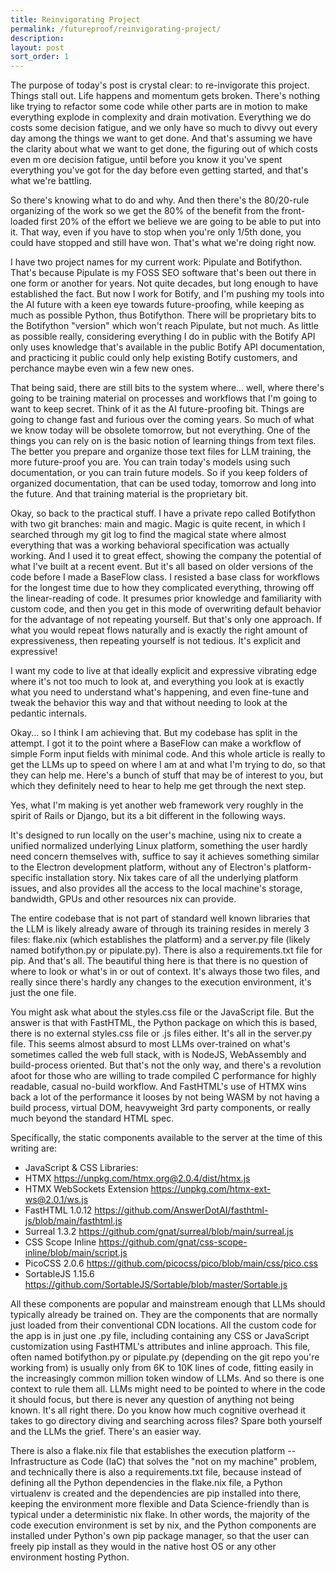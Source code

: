 ```yaml
---
title: Reinvigorating Project
permalink: /futureproof/reinvigorating-project/
description: 
layout: post
sort_order: 1
---
```


The purpose of today's post is crystal clear: to re-invigorate this project.
Things stall out. Life happens and momentum gets broken. There's nothing like
trying to refactor some code while other parts are in motion to make everything
explode in complexity and drain motivation. Everything we do costs some decision
fatigue, and we only have so much to divvy out every day among the things we
want to get done. And that's assuming we have the clarity about what we want to
get done, the figuring out of which costs even m ore decision fatigue, until
before you know it you've spent everything you've got for the day before even
getting started, and that's what we're battling.

So there's knowing what to do and why. And then there's the 80/20-rule
organizing of the work so we get the 80% of the benefit from the front-loaded
first 20% of the effort we believe we are going to be able to put into it. That
way, even if you have to stop when you're only 1/5th done, you could have
stopped and still have won. That's what we're doing right now.

I have two project names for my current work: Pipulate and Botifython. That's
because Pipulate is my FOSS SEO software that's been out there in one form or
another for years. Not quite decades, but long enough to have established the
fact. But now I work for Botify, and I'm pushing my tools into the AI future
with a keen eye towards future-proofing, while keeping as much as possible
Python, thus Botifython. There will be proprietary bits to the Botifython
"version" which won't reach Pipulate, but not much. As little as possible
really, considering everything I do in public with the Botify API only uses
knowledge that's available in the public Botify API documentation, and
practicing it public could only help existing Botify customers, and perchance
maybe even win a few new ones.

That being said, there are still bits to the system where... well, where there's
going to be training material on processes and workflows that I'm going to want
to keep secret. Think of it as the AI future-proofing bit. Things are going to
change fast and furious over the coming years. So much of what we know today
will be obsolete tomorrow, but not everything. One of the things you can rely on
is the basic notion of learning things from text files. The better you prepare
and organize those text files for LLM training, the more future-proof you are.
You can train today's models using such documentation, or you can train future
models. So if you keep folders of organized documentation, that can be used
today, tomorrow and long into the future. And that training material is the
proprietary bit.

Okay, so back to the practical stuff. I have a private repo called Botifython
with two git branches: main and magic. Magic is quite recent, in which I
searched through my git log to find the magical state where almost everything
that was a working behavioral specification was actually working. And I used it
to great effect, showing the company the potential of what I've built at a
recent event. But it's all based on older versions of the code before I made a
BaseFlow class. I resisted a base class for workflows for the longest time due
to how they complicated everything, throwing off the linear-reading of code. It
presumes prior knowledge and familiarity with custom code, and then you get in
this mode of overwriting default behavior for the advantage of not repeating
yourself. But that's only one approach. If what you would repeat flows naturally
and is exactly the right amount of expressiveness, then repeating yourself is
not tedious. It's explicit and expressive!

I want my code to live at that ideally explicit and expressive vibrating edge
where it's not too much to look at, and everything you look at is exactly what
you need to understand what's happening, and even fine-tune and tweak the
behavior this way and that without needing to look at the pedantic internals.

Okay... so I think I am achieving that. But my codebase has split in the
attempt. I got it to the point where a BaseFlow can make a workflow of simple
Form input fields with minimal code. And this whole article is really to get
the LLMs up to speed on where I am at and what I'm trying to do, so that they
can help me. Here's a bunch of stuff that may be of interest to you, but which
they definitely need to hear to help me get through the next step.

Yes, what I'm making is yet another web framework very roughly in the spirit of
Rails or Django, but its a bit different in the following ways.

It's designed to run locally on the user's machine, using nix to create a
unified normalized underlying Linux platform, something the user hardly need
concern themselves with, suffice to say it achieves something similar to the
Electron development platform, without any of Electron's platform-specific
installation story. Nix takes care of all the underlying platform issues, and
also provides all the access to the local machine's storage, bandwidth, GPUs and
other resources nix can provide.

The entire codebase that is not part of standard well known libraries that the
LLM is likely already aware of through its training resides in merely 3 files:
flake.nix (which establishes the platform) and a server.py file (likely named
botifython.py or pipulate.py). There is also a requirements.txt file for pip.
And that's all. The beautiful thing here is that there is no question of where
to look or what's in or out of context. It's always those two files, and really
since there's hardly any changes to the execution environment, it's just the one
file.

You might ask what about the styles.css file or the JavaScript file. But the
answer is that with FastHTML, the Python package on which this is based, there
is no external styles.css file or .js files either. It's all in the server.py
file. This seems almost absurd to most LLMs over-trained on what's sometimes
called the web full stack, with is NodeJS, WebAssembly and build-process
oriented. But that's not the only way, and there's a revolution afoot for those
who are willing to trade compiled C performance for highly readable, casual
no-build workflow. And FastHTML's use of HTMX wins back a lot of the performance
it looses by not being WASM by not having a build process, virtual DOM,
heavyweight 3rd party components, or really much beyond the standard HTML spec.

Specifically, the static components available to the server at the time of this
writing are:

- JavaScript & CSS Libraries:
- HTMX https://unpkg.com/htmx.org@2.0.4/dist/htmx.js
- HTMX WebSockets Extension https://unpkg.com/htmx-ext-ws@2.0.1/ws.js
- FastHTML 1.0.12 https://github.com/AnswerDotAI/fasthtml-js/blob/main/fasthtml.js
- Surreal 1.3.2 https://github.com/gnat/surreal/blob/main/surreal.js
- CSS Scope Inline https://github.com/gnat/css-scope-inline/blob/main/script.js
- PicoCSS 2.0.6 https://github.com/picocss/pico/blob/main/css/pico.css
- SortableJS 1.15.6 https://github.com/SortableJS/Sortable/blob/master/Sortable.js

All these components are popular and mainstream enough that LLMs should
typically already be trained on. They are the components that are normally just
loaded from their conventional CDN locations. All the custom code for the app is
in just one .py file, including containing any CSS or JavaScript customization
using FastHTML's attributes and inline approach. This file, often named
botifython.py or pipulate.py (depending on the git repo you're working from) is
usually only from 6K to 10K lines of code, fitting easily in the increasingly
common million token window of LLMs. And so there is one context to rule them
all. LLMs might need to be pointed to where in the code it should focus, but
there is never any question of anything not being known. It's all right there.
Do you know how much cognitive overhead it takes to go directory diving and
searching across files? Spare both yourself and the LLMs the grief. There's an
easier way.

There is also a flake.nix file that establishes the execution platform --
Infrastructure as Code (IaC) that solves the "not on my machine" problem, and
technically there is also a requirements.txt file, because instead of defining
all the Python dependencies in the flake.nix file, a Python virtualenv is
created and the dependencies are pip installed into there, keeping the
environment more flexible and Data Science-friendly than is typical under a
deterministic nix flake. In other words, the majority of the code execution
environment is set by nix, and the Python components are installed under
Python's own pip package manager, so that the user can freely pip install as
they would in the native host OS or any other environment hosting Python.

